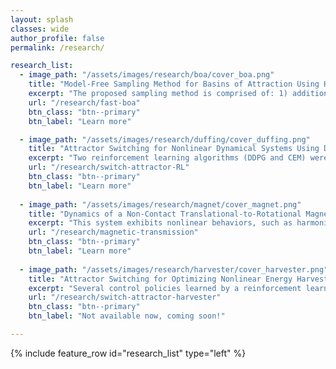```yaml
---
layout: splash
classes: wide
author_profile: false
permalink: /research/

research_list:
  - image_path: "/assets/images/research/boa/cover_boa.png"
    title: "Model-Free Sampling Method for Basins of Attraction Using Hybird Active Learning"
    excerpt: "The proposed sampling method is comprised of: 1) additional sampling on trajectories, 2) margin-based active learning, and 3) density-based sampling."
    url: "/research/fast-boa"
    btn_class: "btn--primary"
    btn_label: "Learn more"

  - image_path: "/assets/images/research/duffing/cover_duffing.png"
    title: "Attractor Switching for Nonlinear Dynamical Systems Using Deep Reinforcement Learning"
    excerpt: "Two reinforcement learning algorithms (DDPG and CEM) were implemented to realize switching between coexisting attractors in nonlinear dynamical systems."
    url: "/research/switch-attractor-RL"
    btn_class: "btn--primary"
    btn_label: "Learn more"
    
  - image_path: "/assets/images/research/magnet/cover_magnet.png"
    title: "Dynamics of a Non-Contact Translational-to-Rotational Magnetic Transmission"
    excerpt: "This system exhibits nonlinear behaviors, such as harmonic, sub-harmonic, and chaotic responses, when the external excitation is sinusoidal."
    url: "/research/magnetic-transmission"
    btn_class: "btn--primary"
    btn_label: "Learn more"
    
  - image_path: "/assets/images/research/harvester/cover_harvester.png"
    title: "Attractor Switching for Optimizing Nonlinear Energy Harvesting"
    excerpt: "Several control policies learned by a reinforcement learning method (DDPG) realizes nonlinear energy harvesters' operating on desired attractors."
    url: "/research/switch-attractor-harvester"
    btn_class: "btn--primary"
    btn_label: "Not available now, coming soon!"    

---
```




{% include feature_row id="research_list" type="left" %}